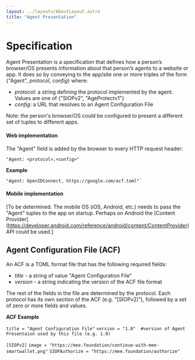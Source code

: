 ```yaml
---
layout: ../layouts/AboutLayout.astro
title: "Agent Presentation"
---
```


# Specification

Agent Presentation is a specification that defines how a person’s browser/OS presents information about that person’s agents to a website or app. It does so by conveying to the app/site one or more triples of the form {"Agent", *protocol*, *config*} where:

- *protocol*: a string defining the protocol implemented by the agent. Values are one of {"SIOPv2", "AgeProtectv1"}
- *config*: a URL that resolves to an Agent Configuration File

Note: the person's browser/OS could be configured to present a different set of tuples to different apps.

#### Web implementation

The "Agent" field is added by the browser to every HTTP request header:

	"Agent: <protocol>,<config>"

**Example**

	"Agent: OpenIDConnect, https://google.com/acf.toml"`

#### Mobile implementation

[To be determined. The mobile OS (iOS, Android, etc.) needs to pass the "Agent" tuples to the app on startup. Perhaps on Android the  [Content Provider] (https://developer.android.com/reference/android/content/ContentProvider) API could be used.]

## Agent Configuration File (ACF)

An ACF is a TOML format file that has the following required fields:

- *title* - a string of value "Agent Configuration File"
- *version* - a string indicating the version of the ACF file format

The rest of the fields in the file are determined by the protocol. Each protocol has its own section of the ACF (e.g. "[SIOPv2]"),  followed by a set of zero or more fields and values.

**ACF Example** 

`title = "Agent Configuration File"`
`version = "1.0"  #version of Agent Presentaion used by this file (e.g. 1.0)`

`[SIOPv2]`
`image = "https://mee.foundation/continue-with-mee-smartwallet.png"`
`SIOPAuthorize = "https://mee.foundation/authorize"`

